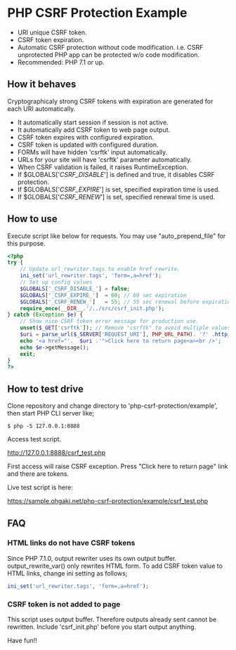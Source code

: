 # PHP CSRF Protection Example

* URI unique CSRF token.
* CSRF token expiration.
* Automatic CSRF protection without code modification. i.e. CSRF unprotected PHP app can be protected w/o code modification.
* Recommended: PHP 7.1 or up.

## How it behaves

Cryptographicaly strong CSRF tokens with expiration are generated for each URI automatically.

* It automatically start session if session is not active.
* It automatically add CSRF token to web page output.
* CSRF token expires with configured expiration.
* CSRF token is updated with configured duration.
* FORMs will have hidden 'csrftk' input automatically.
* URLs for your site will have 'csrftk' parameter automatically.
* When CSRF validation is failed, it raises RuntimeException.
* If $GLOBALS['_CSRF_DISABLE_'] is defined and true, it disables CSRF protection.
* If $GLOBALS['_CSRF_EXPIRE_'] is set, specified expiration time is used.
* If $GLOBALS['_CSRF_RENEW_'] is set, specified renewal time is used.

## How to use

Execute script like below for requests. You may use "auto_prepend_file"
for this purpose.

```php
<?php
try {
    // Update url_rewriter.tags to enable href rewrite.
    ini_set('url_rewriter.tags', 'form=,a=href');
    // Set up config values
    $GLOBALS['_CSRF_DISABLE_'] = false;
    $GLOBALS['_CSRF_EXPIRE_']  = 60; // 60 sec expiration
    $GLOBALS['_CSRF_RENEW_']   = 55; // 55 sec renewal before expiration
    require_once(__DIR__.'/../src/csrf_init.php');
} catch (Exception $e) {
    // Show nice CSRF token error message for production use.
    unset($_GET['csrftk']); // Remove "csrftk" to avoid multiple values
    $uri = parse_url($_SERVER['REQUEST_URI'], PHP_URL_PATH). '?' .http_build_query($_GET);
    echo '<a href="'.  $uri .'">Click here to return page<a><br />';
    echo $e->getMessage();
    exit;
}
?>
```

## How to test drive

Clone repository and change directory to 'php-csrf-protection/example', then start PHP CLI server like;

```
$ php -S 127.0.0.1:8888
```

Access test script.

http://127.0.0.1:8888/csrf_test.php

First access will raise CSRF exception. Press "Click here to return page" link and there are tokens.

Live test script is here:

https://sample.ohgaki.net/php-csrf-protection/example/csrf_test.php


## FAQ

### HTML links do not have CSRF tokens

Since PHP 7.1.0, output rewriter uses its own output buffer. output_rewrite_var() only rewrites HTML form. To add CSRF token value to HTML links, change ini setting as follows;

```php
ini_set('url_rewriter.tags', 'form=,a=href');
```

### CSRF token is not added to page

This script uses output buffer. Therefore outputs already sent cannot be rewritten. Include 'csrf_init.php' before you start output anything.

Have fun!!

